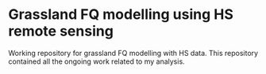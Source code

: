 # Grassland FQ modelling using HS remote sensing
Working repository for grassland FQ modelling with HS data. This repository contained all the ongoing work related to my analysis.
